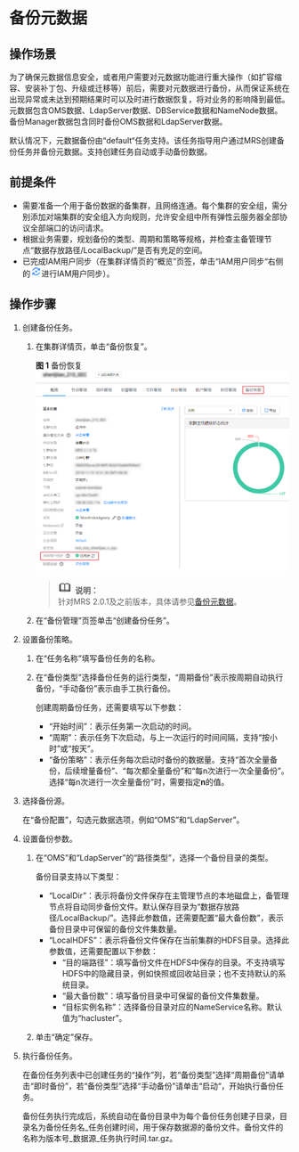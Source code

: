 # 备份元数据<a name="ZH-CN_TOPIC_0173397666"></a>

## 操作场景<a name="section1680505393831"></a>

为了确保元数据信息安全，或者用户需要对元数据功能进行重大操作（如扩容缩容、安装补丁包、升级或迁移等）前后，需要对元数据进行备份，从而保证系统在出现异常或未达到预期结果时可以及时进行数据恢复，将对业务的影响降到最低。元数据包含OMS数据、LdapServer数据、DBService数据和NameNode数据。备份Manager数据包含同时备份OMS数据和LdapServer数据。

默认情况下，元数据备份由“default“任务支持。该任务指导用户通过MRS创建备份任务并备份元数据。支持创建任务自动或手动备份数据。

## 前提条件<a name="section46714859456"></a>

-   需要准备一个用于备份数据的备集群，且网络连通。每个集群的安全组，需分别添加对端集群的安全组入方向规则，允许安全组中所有弹性云服务器全部协议全部端口的访问请求。
-   根据业务需要，规划备份的类型、周期和策略等规格，并检查主备管理节点“数据存放路径/LocalBackup/”是否有充足的空间。
-   已完成IAM用户同步（在集群详情页的“概览”页签，单击“IAM用户同步“右侧的![](figures/zh-cn_image_0192064748.png)进行IAM用户同步）。

## 操作步骤<a name="section6261219795321"></a>

1.  创建备份任务。
    1.  在集群详情页，单击“备份恢复”。

        **图 1**  备份恢复<a name="fig2707174373216"></a>  
        ![](figures/备份恢复.png "备份恢复")

        >![](public_sys-resources/icon-note.gif) **说明：**   
        >针对MRS 2.0.1及之前版本，具体请参见[备份元数据](备份元数据-155.md)。  

    2.  在“备份管理”页签单击“创建备份任务”。

2.  设置备份策略。
    1.  在“任务名称”填写备份任务的名称。
    2.  在“备份类型”选择备份任务的运行类型，“周期备份”表示按周期自动执行备份，“手动备份”表示由手工执行备份。

        创建周期备份任务，还需要填写以下参数：

        -   “开始时间”：表示任务第一次启动的时间。
        -   “周期”：表示任务下次启动，与上一次运行的时间间隔，支持“按小时”或“按天”。
        -   “备份策略”：表示任务每次启动时备份的数据量。支持“首次全量备份，后续增量备份”、“每次都全量备份”和“每n次进行一次全量备份”。选择“每n次进行一次全量备份”时，需要指定**n**的值。

3.  选择备份源。

    在“备份配置”，勾选元数据选项，例如“OMS”和“LdapServer”。

4.  设置备份参数。
    1.  在“OMS”和“LdapServer”的“路径类型”，选择一个备份目录的类型。

        备份目录支持以下类型：

        -   “LocalDir”：表示将备份文件保存在主管理节点的本地磁盘上，备管理节点将自动同步备份文件。默认保存目录为“数据存放路径/LocalBackup/”。选择此参数值，还需要配置“最大备份数”，表示备份目录中可保留的备份文件集数量。
        -   “LocalHDFS”：表示将备份文件保存在当前集群的HDFS目录。选择此参数值，还需要配置以下参数：
            -   “目的端路径”：填写备份文件在HDFS中保存的目录。不支持填写HDFS中的隐藏目录，例如快照或回收站目录；也不支持默认的系统目录。
            -   “最大备份数”：填写备份目录中可保留的备份文件集数量。
            -   “目标实例名称”：选择备份目录对应的NameService名称。默认值为“hacluster”。

    2.  单击“确定”保存。

5.  执行备份任务。

    在备份任务列表中已创建任务的“操作”列，若“备份类型”选择“周期备份”请单击“即时备份”，若“备份类型”选择“手动备份”请单击“启动“，开始执行备份任务。

    备份任务执行完成后，系统自动在备份目录中为每个备份任务创建子目录，目录名为备份任务名\_任务创建时间，用于保存数据源的备份文件。备份文件的名称为版本号\_数据源\_任务执行时间.tar.gz。


